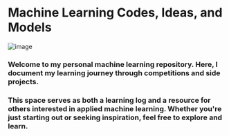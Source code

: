 # Machine Learning Codes, Ideas, and Models
![image](https://github.com/user-attachments/assets/868c1825-b66c-4d9d-8859-4ccb88a9bb4c)

### Welcome to my personal machine learning repository. Here, I document my learning journey through competitions and side projects.

### This space serves as both a learning log and a resource for others interested in applied machine learning. Whether you're just starting out or seeking inspiration, feel free to explore and learn.
